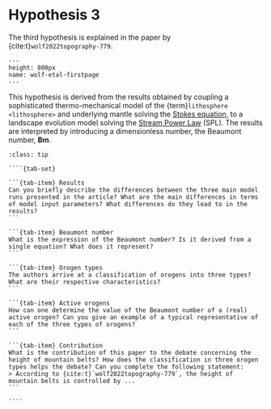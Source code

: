 # Hypothesis 3

The third hypothesis is explained in the paper by {cite:t}`wolf2022topography-779`.

```{figure} images/wolf-etal-page.png
---
height: 800px
name: wolf-etal-firstpage
---
```
This hypothesis is derived from the results obtained by coupling a sophisticated thermo-mechanical model of the {term}`lithosphere <lithosphere>` and underlying mantle solving the [Stokes equation](stokes-section), to a landscape evolution model solving the [Stream Power Law](spl-section) (SPL). The results are interpreted by introducing a dimensionless number, the Beaumont number, $\mathbf{Bm}$.

`````{admonition} To help you in your reading, here are a few hints
:class: tip

````{tab-set}

```{tab-item} Results
Can you briefly describe the differences between the three main model runs presented in the article? What are the main differences in terms of model input parameters? What differences do they lead to in the results?
```

```{tab-item} Beaumont number
What is the expression of the Beaumont number? Is it derived from a single equation? What does it represent?
```

```{tab-item} Orogen types
The authors arrive at a classification of orogens into three types? What are their respective characteristics?
```

```{tab-item} Active orogens
How can one determine the value of the Beaumont number of a (real) active orogen? Can you give an example of a typical representative of each of the three types of orogens?
```

```{tab-item} Contribution
What is the contribution of this paper to the debate concerning the height of mountain belts? How does the classification in three orogen types helps the debate? Can you complete the following statement:
> According to {cite:t}`wolf2022topography-779`, the height of mountain belts is controlled by ...
```

````

`````
